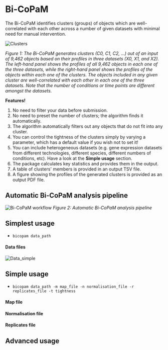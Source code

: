 # Bi-CoPaM
The Bi-CoPaM identifies clusters (groups) of objects which are well-correlated with each other across a number of given datasets with minimal need for manual intervention.

![Clusters](https://github.com/BaselAbujamous/bicopam/blob/master/Images/Clusters.png)

*Figure 1: The Bi-CoPaM generates clusters (C0, C1, C2, ...) out of an input of 9,462 objects based on their profiles in three datasets (X0, X1, and X2). The left-hand panel shows the profiles of all 9,462 objects in each one of the three datasets, while the right-hand panel shows the profiles of the objects within each one of the clusters. The objects included in any given cluster are well-correlated with each other in each one of the three datasets. Note that the number of conditions or time points are different amongst the datasets.*

**Features!**

1. No need to filter your data before submission.
2. No need to preset the number of clusters; the algorithm finds it automatically.
3. The algorithm automatically filters out any objects that do not fit into any cluster.
4. You can control the tightness of the clusters simply by varying a parameter, which has a default value if you wish not to set it!
5. You can include heterogeneous datasets (e.g. gene expression datasets from different technologies, different species, different numbers of conditions, etc). Have a look at the **Simple usage** section.
5. The package calculates key statistics and provides them in the output.
6. A table of clusters' members is provided in an output TSV file.
7. A figure showing the profiles of the generated clusters is provided as an output PDF file.

## Automatic Bi-CoPaM analysis pipeline
![Bi-CoPaM workflow](https://github.com/BaselAbujamous/bicopam/blob/master/Images/Workflow_PyPkg.png)
*Figure 2: Automatic Bi-CoPaM analysis pipeline*

## Simplest usage
- `bicopam data_path`

#### Data files
![Data_simple](https://github.com/BaselAbujamous/bicopam/blob/master/Images/Data_simple.png)


## Simple usage
- `bicopam data_path -m map_file -n normalisation_file -r replicates_file -t tightness`

#### Map file

#### Normalisation file

#### Replicates file

## Advanced usage

